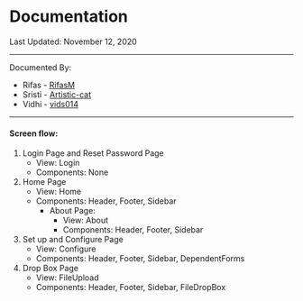 # Documentation
Last Updated: November 12, 2020

---
Documented By: 
- Rifas - [RifasM](https://github.com/RifasM)
- Sristi - [Artistic-cat](https://github.com/Artistic-cat)
- Vidhi - [vids014](https://github.com/vids014)

---

#### Screen flow:
1. Login Page and Reset Password Page
   - View: Login
   - Components: None 
2. Home Page
   - View: Home
   - Components: Header, Footer, Sidebar
        - About Page:
            - View: About
            - Components: Header, Footer, Sidebar
3. Set up and Configure Page
   - View: Configure
   - Components: Header, Footer, Sidebar, DependentForms
4. Drop Box Page
    - View: FileUpload
    - Components: Header, Footer, Sidebar, FileDropBox